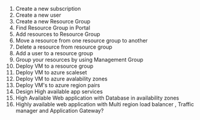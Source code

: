1. Create a new subscription
2. Create a new user
3. Create a new Resource Group
4. Find Resource Group in Portal
5. Add resources to Resource Group
6. Move a resource from one resource group to another
7. Delete a resource from resource group
9. Add a user to a resource group
10. Group your resources by using Management Group
11. Deploy VM to a resource group
12. Deploy VM to azure scaleset
13. Deploy VM to azure avalability zones
14. Deploy VM's to azure region pairs
15. Design High available app services
16. High Available Web application with Database in availability zones
17. Highly available web application with Multi region load balancer , Traffic manager and Application Gateway?


